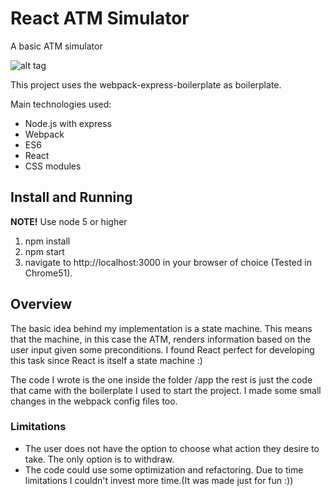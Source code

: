 # React ATM Simulator
A basic ATM simulator

![alt tag](https://raw.githubusercontent.com/rolandaugusto/react-atm-simulator/screenshots/home.png)

This project uses the webpack-express-boilerplate as boilerplate.

Main technologies used:
- Node.js with express
- Webpack
- ES6
- React
- CSS modules

## Install and Running

**NOTE!** Use node 5 or higher

1. npm install
2. npm start
3. navigate to http://localhost:3000 in your browser of choice (Tested in Chrome51).


## Overview

The basic idea behind my implementation is a state machine. This means that the machine, in this case the ATM, renders information based on the user input given some preconditions. I found React perfect for developing this task since React is itself a state  machine :)

The code I wrote is the one inside the folder /app the rest is just the code that came with the boilerplate I used to start the project. I made some small changes in the webpack config files too.

### Limitations

- The user does not have the option to choose what action they desire to take. The only option is to withdraw.
- The code could use some optimization and refactoring. Due to time limitations I couldn't invest more time.(It was made just for fun :))
